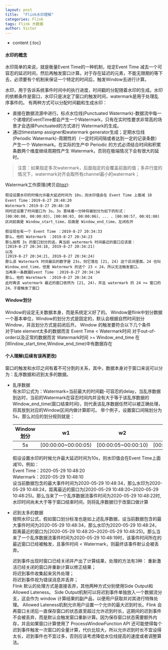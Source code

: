 ```yaml
---
layout: post
title:  "Flink水印理解"
categories: Flink
tags: Flink 大数据
author: Victor
---
```


* content
{:toc}

#### 水印的概念

水印简单的来说，就是衡量Event Time的一种机制，给定Event Time 减去一个可容忍的延迟时间，然后再触发窗口计算。对于存在延迟的元素，不能无限期的等下去，必须要有个机制来保证一个特定的时间后，触发Window去进行计算。

水印，用于告诉系统事件时间中的执行进度，时间戳的分配随着水印的生成。水印的依赖条件是窗口，水印只是决定了窗口的触发时间，watermark是用于处理乱序事件的。
有两种方式可以分配时间戳和生成水印：
* 直接在数据流源中进行。标点水位线(Punctuated Watermark)-数据流中每一个递增的EventTime都会产生一个Watermark，只有在实时性要求非常高的场景才会选择Punctuated的方式进行 Watermark的生成。
* 通过timestamp assigner和watermark generator生成；定期水位线(Periodic Watermark)-周期性的（一定时间间隔或者达到一定的记录条数）产生一个 Watermark。在实际的生产中 Periodic 的方式必须结合时间和积累条数两个维度继续周期性产生 Watermark，否则在极端情况下会有很大的延时。
> 注意：如果指定多次watermark，后面指定的会覆盖前面的值；多并行度的情况下，watermark对齐会取所有channel最小的watermark；  
<!-- more -->

Watermark工作原理(拷贝自[tqz](https://zhuanlan.zhihu.com/p/90714804)):  
```
假设设置水印的时候允许最大延迟时间为 10s，则水印值会在 Event Time 上面减 10  
Event Time：2019-8-27 20:48:20  
Watermark：2019-8-27 20:48:10  
同时还设置了时间窗口为 3s。3s 意味着一分钟将被划分为如下的形式：  
[00:00:00, 00:00:03)、[00:00:03, 00:00:06)、... 、[00:00:57, 00:01:00)  
区间前面是 Window_start_time，后面是 Window_end_time，左闭右开  

假设现在有一个 Event Time ：2019-8-27 20:34:33  
那么，他的 Watermark ：2019-8-27 20:34:23  
那么按照 3s 的窗口划分的话，离当前 watermark 时间最近的窗口应该是：  
[2019-8-27 20:34:18, 2019-8-27 20:34:21)  
以及  
[2019-8-27 20:34:21, 2019-8-27 20:34:24)  
那么该 Watermark 时间最后的数字是 23s，则它落在 [21, 24) 这个区间里面，24 也叫 Window_end_time，但是 Watermark 的这个 23 < 24，所以无法触发窗口。  
当再来一条数据Event Time ：2019-8-27 20:34:34  
那么，他的 Waretmark ：2019-8-27 20:34:24  
此时离该 watermark 最近的窗口依然为 [21, 24)，并且 watermark 的 24 >= 窗口的 24，于是触发了窗口  
```
#### Window划分
Window的设定无关数据本身，而是系统定义好了的。
Window是flink中划分数据一个基本单位，Window的划分方式是固定的，默认会根据自然时间划分Window，并且划分方式是前闭后开。
Window 的触发要符合以下几个条件  
对于late element太多的数据而言
Event Time < Watermark时间
对于out-of-order以及正常的数据而言
Watermark时间 >= Window_end_time
在[Window_start_time,Window_end_time)中有数据存在

#### 个人理解(后续有误再更改)
窗口的触发和水印之间有着不可分割的关系，其中，数据本身对于窗口来说可以分为：乱序数据和迟到太多的数据。
- 乱序数据  
  有水印公式为：Watermark=当前最大的时间戳-可容忍的delay，当乱序数据到达时，当前的Watermark在容忍时间内并没有大于等于该乱序数据的Window_end_time(窗口结束时间)，则代表该乱序数据任然可以被正确处理，将其放到对应的Window区间内做计算即可。
  举个例子，设置窗口间隔划分为5s，那么对应的划分规则就是：  

  Window划分 | w1 | w2 | w3 | ......
  :-: | :-: | :-: | :-: | :-: 
  5s | [00:00:00~00:00:05) | [00:00:05~00:00:10) | [00:00:10~00:00:15) | ...... 

  假设设置水印的时候允许最大延迟时间为10s，则水印值会在Event Time上面减10，例如：  
  Event Time：2020-05-29 10:48:20  
  Watermark：2020-05-29 10:48:10  
  设当前数据包含的最大事件时间为2020-05-29 10:48:34，那么水印为2020-05-29 10:48:24，距离最近的窗口为[2020-05-29 10:48:20~2020-05-29 10:48:25)。那么当来了一个乱序数据流事件时间为2020-05-29 10:48:22时,水印时间尚未大于等于窗口结束时间，则将乱序数据归于改窗口做计算  
- 迟到太多的数据  
  按照水印公式，假如窗口划分标准也是如上述乱序数据，设当前数据包含的最大事件时间为2020-05-29 10:48:34，那么水印为2020-05-29 10:48:24，距离最近的窗口为[2020-05-29 10:48:20~2020-05-29 10:48:25)。那么当来了一个乱序数据流事件时间为2020-05-29 10:48:19时，该事件时间所在的最近窗口已经被触发，且事件时间 < Watermark，则最终该事件默认会被丢弃。  

  迟到事件出现时窗口已经关闭并产出了计算结果，处理的方法有3种：
  重新激活已经关闭的窗口并重新计算以修正结果；  
  将迟到事件收集起来另外处理；  
  将迟到事件视为错误消息并丢弃；  
  Flink 默认的处理方式是直接丢弃，其他两种方式分别使用Side Output和Allowed Lateness。
  Side Output机制可以将迟到事件单独放入一个数据流分支，这会作为 window 计算结果的副产品，以便用户获取并对其进行特殊处理。
  Allowed Lateness机制允许用户设置一个允许的最大迟到时长。Flink 会再窗口关闭后一直保存窗口的状态直至超过允许迟到时长，这期间的迟到事件不会被丢弃，而是默认会触发窗口重新计算。因为保存窗口状态需要额外内存，并且如果窗口计算使用了 ProcessWindowFunction API 还可能使得每个迟到事件触发一次窗口的全量计算，代价比较大，所以允许迟到时长不宜设得太长，迟到事件也不宜过多，否则应该考虑降低水位线提高的速度或者调整算法。

